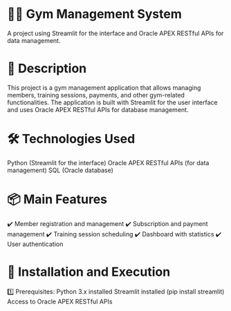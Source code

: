 # 🏋️‍♂️ Gym Management System
A project using Streamlit for the interface and Oracle APEX RESTful APIs for data management.

# 📌 Description
This project is a gym management application that allows managing members, training sessions, payments, and other gym-related functionalities. The application is built with Streamlit for the user interface and uses Oracle APEX RESTful APIs for database management.

# 🛠️ Technologies Used
Python (Streamlit for the interface)
Oracle APEX RESTful APIs (for data management)
SQL (Oracle database)
# 📦 Main Features
✔️ Member registration and management
✔️ Subscription and payment management
✔️ Training session scheduling
✔️ Dashboard with statistics
✔️ User authentication

# 🚀 Installation and Execution
1️⃣ Prerequisites: 
Python 3.x installed
Streamlit installed (pip install streamlit)
Access to Oracle APEX RESTful APIs
